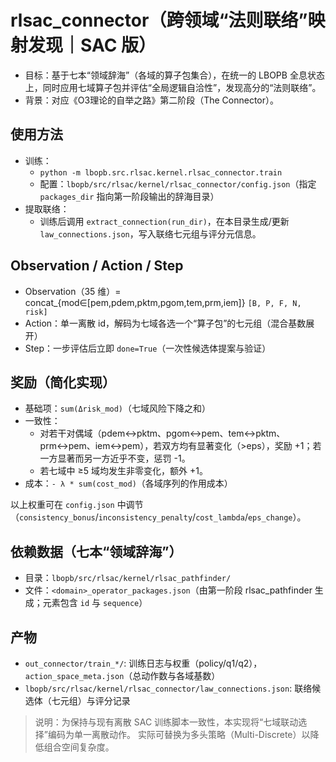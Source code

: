 # rlsac_connector（跨领域“法则联络”映射发现｜SAC 版）

- 目标：基于七本“领域辞海”（各域的算子包集合），在统一的 LBOPB 全息状态上，同时应用七域算子包并评估“全局逻辑自洽性”，发现高分的“法则联络”。
- 背景：对应《O3理论的自举之路》第二阶段（The Connector）。

## 使用方法

- 训练：
  - `python -m lbopb.src.rlsac.kernel.rlsac_connector.train`
  - 配置：`lbopb/src/rlsac/kernel/rlsac_connector/config.json`（指定 `packages_dir` 指向第一阶段输出的辞海目录）
- 提取联络：
  - 训练后调用 `extract_connection(run_dir)`，在本目录生成/更新 `law_connections.json`，写入联络七元组与评分元信息。

## Observation / Action / Step

- Observation（35 维）= concat_{mod∈[pem,pdem,pktm,pgom,tem,prm,iem]} `[B, P, F, N, risk]`
- Action：单一离散 id，解码为七域各选一个“算子包”的七元组（混合基数展开）
- Step：一步评估后立即 `done=True`（一次性候选体提案与验证）

## 奖励（简化实现）

- 基础项：`sum(Δrisk_mod)`（七域风险下降之和）
- 一致性：
  - 对若干对偶域（pdem↔pktm、pgom↔pem、tem↔pktm、prm↔pem、iem↔pem），若双方均有显著变化（>eps），奖励 +1；若一方显著而另一方近乎不变，惩罚 -1。
  - 若七域中 ≥5 域均发生非零变化，额外 +1。
- 成本：`- λ * sum(cost_mod)`（各域序列的作用成本）

以上权重可在 `config.json` 中调节（`consistency_bonus`/`inconsistency_penalty`/`cost_lambda`/`eps_change`）。

## 依赖数据（七本“领域辞海”）

- 目录：`lbopb/src/rlsac/kernel/rlsac_pathfinder/`
- 文件：`<domain>_operator_packages.json`（由第一阶段 rlsac_pathfinder 生成；元素包含 `id` 与 `sequence`）

## 产物

- `out_connector/train_*/`: 训练日志与权重（policy/q1/q2），`action_space_meta.json`（总动作数与各域基数）
- `lbopb/src/rlsac/kernel/rlsac_connector/law_connections.json`: 联络候选体（七元组）与评分记录

> 说明：为保持与现有离散 SAC 训练脚本一致性，本实现将“七域联动选择”编码为单一离散动作。
> 实际可替换为多头策略（Multi-Discrete）以降低组合空间复杂度。




